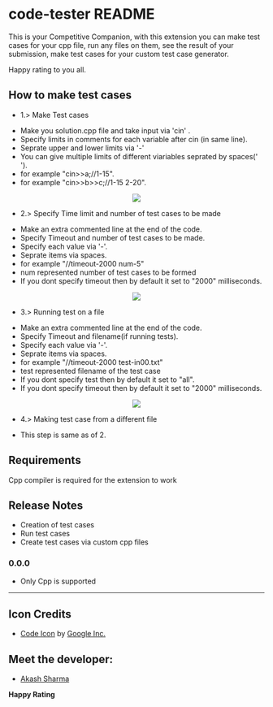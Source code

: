 # code-tester README
This is your Competitive Companion, with this extension you can make test cases for your cpp file, run any files on them, see the result of your submission, make test cases for your custom test case generator.

Happy rating to you all.

## How to make test cases

* 1.> Make Test cases

- Make you solution.cpp file and take input via 'cin' .
- Specify limits in comments for each variable after cin (in same line).
- Seprate upper and lower limits via '-'
- You can give multiple limits of different viariables seprated by spaces(' ').
- for example "cin>>a;//1-15".
- for example "cin>>b>>c;//1-15 2-20".

<p align="center">
  <img src="https://github.com/Akash-Sharma1/akash-sharma1.github.io/Screenshot (513).png">
</p>

* 2.> Specify Time limit and number of test cases to be made

- Make an extra commented line at the end of the code. 
- Specify Timeout and  number of test cases to be made.
- Specify each value via '-'.
- Seprate items via spaces.
- for example "//timeout-2000 num-5"
- num represented number of test cases to be formed
- If you dont specify timeout then by default it set to "2000" milliseconds.

<p align="center">
  <img src="https://github.com/Akash-Sharma1/akash-sharma1.github.io/Screenshot (515).png">
</p>

* 3.> Running test on a file

- Make an extra commented line at the end of the code. 
- Specify Timeout and filename(if running tests).
- Specify each value via '-'.
- Seprate items via spaces.
- for example "//timeout-2000 test-in00.txt"
- test represented filename of the test case
- If you dont specify test then by default it set to "all".
- If you dont specify timeout then by default it set to "2000" milliseconds.

<p align="center">
  <img src="https://github.com/Akash-Sharma1/akash-sharma1.github.io/Screenshot (517).png">
</p>

* 4.> Making test case from a different file

- This step is same as of 2.


## Requirements

Cpp compiler is required for the extension to work

## Release Notes

* Creation of test cases
* Run test cases
* Create test cases via custom cpp files

### 0.0.0

* Only Cpp is supported

-----------------------------------------------------------------------------------------------------------
## Icon Credits
* <a href="https://iconscout.com/icons/code" target="_blank">Code Icon</a> by <a href="https://iconscout.com/contributors/google-inc" target="_blank">Google Inc.</a>

## Meet the developer:
* [Akash Sharma](https://github.com/Akash-Sharma1/akash-sharma1.github.io)

**Happy Rating**

